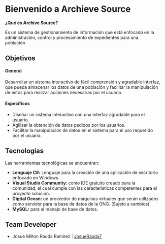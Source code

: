 # Bienvenido a Archieve Source

**¿Qué es Archive Source?**

Es un sistema de gestionamiento de información que está enfocado en la administración, control y procesamiento de expedientes para una población.

## Objetivos

#### General

Desarrollar un sistema interactivo de fácil comprensión y agradable interfaz, que pueda almacenar los datos de una población y facilitar la manipulación de estos para realizar acciones necesarias por el usuario.

#### Específicos

- Diseñar un sistema interactivo con una interfaz agradable para el usuario.
-  Agilizar la obtención de datos pedidos por los usuarios.
- Facilitar la manipulación de datos en el sistema para el uso requerido por el usuario.

## Tecnologías

Las herramientas tecnológicas se encuentran:
- **Lenguaje C#:** Lenguaje para la creación de una aplicación de escritorio enfocado en Windows.
- **Visual Studio Community:** como IDE gratuito creado para la comunidad, el cual cumple con las características competentes para el proyecto solución.
- **Digital Ocean:** un proveedor de máquinas virtuales que serán utilizados como servidor para la base de datos de la ONG. (Sujeto a cambios).
- **MySQL:** para el manejo de base de datos.

## Team Developer

- Josué Milton Rauda Ramírez    |    <a href="https://github.com/JosueRauda7" target="_blank">JosueRauda7</a>